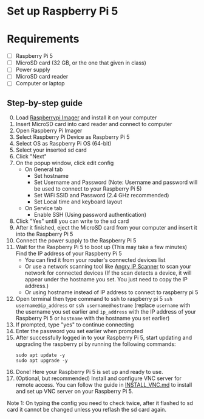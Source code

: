 # Set up Raspberry Pi 5

# Requirements

- [ ] Raspberry Pi 5
- [ ] MicroSD card (32 GB, or the one that given in class)
- [ ] Power supply
- [ ] MicroSD card reader
- [ ] Computer or laptop

## Step-by-step guide

0. Load [Raspberrypi Imager](https://www.raspberrypi.com/software/) and install it on your computer
1. Insert MicroSD card into card reader and connect to computer
2. Open Raspberry Pi Imager
3. Select Raspberry Pi Device as Raspberry Pi 5
4. Select OS as Raspberry Pi OS (64-bit)
5. Select your inserted sd card
6. Click "Next"
7. On the popup window, click edit config
   - On General tab
     - Set hostname
     - Set Username and Password (Note: Username and password will be used to connect to your Raspberry Pi 5)
     - Set WiFi SSID and Password (2.4 GHz recommended)
     - Set Local time and keyboard layout
   - On Service tab
     - Enable SSH (Using password authentication)
8. Click "Yes" untill you can write to the sd card
9. After it finished, eject the MicroSD card from your computer and insert it into the Raspberry Pi 5
10. Connect the power supply to the Raspberry Pi 5
11. Wait for the Raspberry Pi 5 to boot up (This may take a few minutes)
Find the IP address of your Raspberry Pi 5
    - You can find it from your router's connected devices list
    - Or use a network scanning tool like [Angry IP Scanner](https://angryip.org/) to scan your network for connected devices (If the scan detects a device, it will appear under the hostname you set. You just need to copy the IP address.)
    - Or using hostname instead of IP address to connect to raspberry pi 5
13. Open terminal then type command to ssh to raspberry pi 5 `ssh username@ip_address` or `ssh username@hostname` (replace `username` with the username you set earlier and `ip_address` with the IP address of your Raspberry Pi 5 or `hostname` with the hostname you set earlier)
14. If prompted, type "yes" to continue connecting
15. Enter the password you set earlier when prompted
16. After successfully logged in to your Raspberry Pi 5, start updating and upgrading the raspberry pi by running the following commands:
    ```
    sudo apt update -y
    sudo apt upgrade -y
    ```
17. Done! Here your Raspberry Pi 5 is set up and ready to use.
18. (Optional, but recommended) Install and configure VNC server for remote access. You can follow the guide in [INSTALL_VNC.md](./INSTALL_VNC.md) to install and set up VNC server on your Raspberry Pi 5. 

Note 1: On typing the config you need to check twice, after it flashed to sd card it cannot be changed unless you reflash the sd card again.

